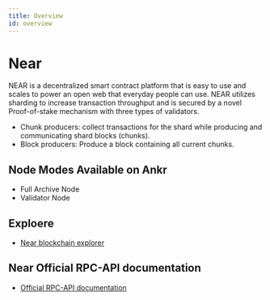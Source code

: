 ```yaml
---
title: Overview
id: overview
---
```


# Near

NEAR is a decentralized smart contract platform that is easy to use and scales to power an open web that everyday people can use. NEAR utilizes sharding to increase transaction throughput and is secured by a novel Proof-of-stake mechanism with three types of validators.
* Chunk producers: collect transactions for the shard while producing and communicating shard blocks (chunks).
* Block producers: Produce a block containing all current chunks.

## Node Modes Available on Ankr
* Full Archive Node
* Validator Node

## Exploere
* [Near blockchain explorer](https://explorer.near.org/)

## Near Official RPC-API documentation
* [Official RPC-API documentation](https://docs.near.org/docs/api/rpc)